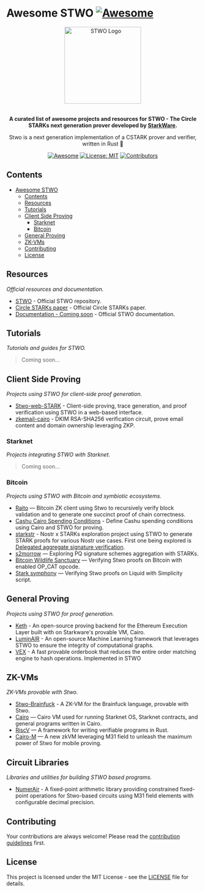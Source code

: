 # Awesome STWO [![Awesome](https://awesome.re/badge.svg)](https://awesome.re)

<div align="center">
  <img src="stwo-logo.png" width="200" alt="STWO Logo">
  <br>
  <br>
  <p>
    <b>A curated list of awesome projects and resources for STWO - The Circle STARKs next generation prover developed by <a href="https://starkware.co">StarkWare</a>.</b>
  </p>
  <p>
   Stwo is a next generation implementation of a CSTARK prover and verifier, written in Rust 🦀
  </p>
  <p>
    <a href="https://github.com/sindresorhus/awesome"><img src="https://cdn.rawgit.com/sindresorhus/awesome/d7305f38d29fed78fa85652e3a63e154dd8e8829/media/badge.svg" alt="Awesome"></a>
    <a href="https://github.com/keep-starknet-strange/awesome-stwo/blob/main/LICENSE"><img src="https://img.shields.io/badge/License-MIT-yellow.svg" alt="License: MIT"></a>
    <a href="https://github.com/keep-starknet-strange/awesome-stwo/graphs/contributors"><img src="https://img.shields.io/github/contributors/keep-starknet-strange/awesome-stwo" alt="Contributors"></a>
  </p>
</div>

## Contents

- [Awesome STWO ](#awesome-stwo-)
  - [Contents](#contents)
  - [Resources](#resources)
  - [Tutorials](#tutorials)
  - [Client Side Proving](#client-side-proving)
    - [Starknet](#starknet)
    - [Bitcoin](#bitcoin)
  - [General Proving](#general-proving)
  - [ZK-VMs](#zk-vms)
  - [Contributing](#contributing)
  - [License](#license)

## Resources

_Official resources and documentation._

- [STWO](https://github.com/starkware-libs/stwo) - Official STWO repository.
- [Circle STARKs paper](https://eprint.iacr.org/2024/278) - Official Circle STARKs paper.
- [Documentation - Coming soon](https://starkware.co) - Official STWO documentation.

## Tutorials

_Tutorials and guides for STWO._

> Coming soon...

## Client Side Proving

_Projects using STWO for client-side proof generation._

- [Stwo-web-STARK](https://github.com/Okm165/stwo-web-stark) - Client-side proving, trace generation, and proof verification using STWO in a web-based interface.
- [zkemail-cairo](https://github.com/iosis-tech/zkemail-cairo) - DKIM RSA-SHA256 verification circuit, prove email content and domain ownership leveraging ZKP. 

### Starknet

_Projects integrating STWO with Starknet._

> Coming soon...

### Bitcoin

_Projects using STWO with Bitcoin and symbiotic ecosystems._

- [Raito](https://github.com/starkware-bitcoin/raito) — Bitcoin ZK client using Stwo to recursively verify block validation and to generate one succinct proof of chain correctness.
- [Cashu Cairo Spending Conditions](https://github.com/tdelabro/cdk/tree/stow-spending-condition) - Define Cashu spending conditions using Cairo and STWO for proving.
- [starkstr](https://github.com/AbdelStark/starkstr) - Nostr x STARKs exploration project using STWO to generate STARK proofs for various Nostr use cases. First one being explored is [Delegated aggregate signature verification](https://github.com/nostr-protocol/nips/pull/1682).
- [s2morrow](https://github.com/starkware-bitcoin/s2morrow) — Exploring PQ signature schemes aggregation with STARKs.
- [Bitcoin Wildlife Sanctuary](https://github.com/Bitcoin-Wildlife-Sanctuary) — Verifying Stwo proofs on Bitcoin with enabled OP_CAT opcode.
- [Stark symphony](https://github.com/starkware-bitcoin/stark-symphony) — Verifying Stwo proofs on Liquid with Simplicity script.

## General Proving

_Projects using STWO for proof generation._

- [Keth](https://github.com/kkrt-labs/keth) - An open-source proving backend for the Ethereum Execution Layer built with on Starkware's provable VM, Cairo.
- [LuminAIR](https://github.com/gizatechxyz/LuminAIR) - An open-source Machine Learning framework that leverages STWO to ensure the integrity of computational graphs.
- [VEX](https://github.com/trade-vex/vex-prover) - A fast provable orderbook that reduces the entire order matching engine to hash operations. Implemented in STWO

## ZK-VMs

_ZK-VMs provable with Stwo._

- [Stwo-Brainfuck](https://github.com/kkrt-labs/stwo-brainfuck) - A ZK-VM for the Brainfuck language, provable with Stwo.
- [Cairo](https://github.com/starkware-libs/stwo-cairo) — Cairo VM used for running Starknet OS, Starknet contracts, and general programs written in Cairo.
- [RiscV](https://github.com/nexus-xyz/nexus-zkvm) — A framework for writing verifiable programs in Rust.
- [Cairo-M](https://github.com/kkrt-labs/cairo-m) — A new zkVM leveraging M31 field to unleash the maximum power of Stwo for mobile proving.

## Circuit Libraries

_Libraries and utilities for building STWO based programs._

- [NumerAir](https://github.com/gizatechxyz/NumerAir) - A fixed-point arithmetic library providing constrained fixed-point operations for Stwo-based circuits using M31 field elements with configurable decimal precision.

## Contributing

Your contributions are always welcome! Please read the [contribution guidelines](CONTRIBUTING.md) first.

## License

This project is licensed under the MIT License - see the [LICENSE](LICENSE) file for details.
